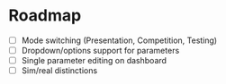 # Roadmap
- [ ] Mode switching (Presentation, Competition, Testing)
- [ ] Dropdown/options support for parameters
- [ ] Single parameter editing on dashboard
- [ ] Sim/real distinctions
